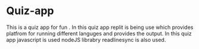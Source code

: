 # Quiz-app
This is a quiz app for fun .
In this quiz app replit is being use which provides platfrom for running different languges and provides the output.
In this quiz app javascript is used
nodeJS librabry readlinesync is also used.
